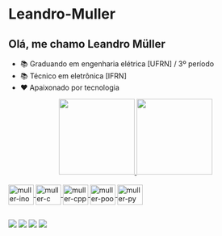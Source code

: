 # Leandro-Muller

## Olá, me chamo Leandro Müller
- 📚 Graduando em engenharia elétrica [UFRN] / 3º período
- 📚 Técnico em eletrônica [IFRN]
- ❤ Apaixonado por tecnologia

<div align="center">
  <a href="https://github.com/mullerino">
  <img height="150em" src="https://github-readme-stats.vercel.app/api?username=anuraghazra&show_icons=true&theme=dracula">
  <img height="150em" src="https://github-readme-stats.vercel.app/api/top-langs/?username=mullerino&layout=compact&langs_count=7&theme=dark"/>
</div>
<div style="display: inline_block"><br>
  <img align="center" alt="muller-ino" height="40" width="50" src="https://cdn.jsdelivr.net/gh/devicons/devicon/icons/arduino/arduino-original.svg">
  <img align="center" alt="muller-c" height="40" width="50" src="https://cdn.jsdelivr.net/gh/devicons/devicon/icons/c/c-plain.svg">
  <img align="center" alt="muller-cpp" height="40" width="50" src="https://cdn.jsdelivr.net/gh/devicons/devicon/icons/cplusplus/cplusplus-plain.svg">
  <img align="center" alt="muller-poo" height="40" width="50" src="https://cdn.jsdelivr.net/gh/devicons/devicon/icons/csharp/csharp-original.svg">
  <img align="center" alt="muller-py" height="40" width="50" src="https://cdn.jsdelivr.net/gh/devicons/devicon/icons/python/python-original.svg">
</div>
  
  ##
  
  <div> 
  <a href="" target="_blank"><img src="https://img.shields.io/badge/WhatsApp-25D366?style=for-the-badge&logo=whatsapp&logoColor=white" target="_blank"></a>
  <a href="https://www.instagram.com/leandr0_muller/" target="_blank"><img src="https://img.shields.io/badge/-Instagram-%23E4405F?style=for-the-badge&logo=instagram&logoColor=white" target="_blank"></a>
  <a href = "mailto:leandromllr9@gmail.com"><img src="https://img.shields.io/badge/Gmail-D14836?style=for-the-badge&logo=gmail&logoColor=white" target="_blank"></a>
  <a href="https://www.linkedin.com/in/leandro-muller-89035867/" target="_blank"><img src="https://img.shields.io/badge/-LinkedIn-%230077B5?style=for-the-badge&logo=linkedin&logoColor=white"</a> 
 
    
</div>
